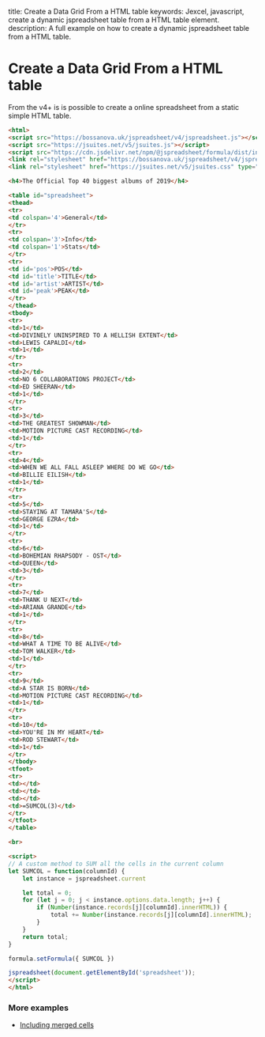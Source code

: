 title: Create a Data Grid From a HTML table
keywords: Jexcel, javascript, create a dynamic jspreadsheet table from a HTML table element.
description: A full example on how to create a dynamic jspreadsheet table from a HTML table.

# Create a Data Grid From a HTML table

From the v4+ is is possible to create a online spreadsheet from a static simple HTML table.

```html
<html>
<script src="https://bossanova.uk/jspreadsheet/v4/jspreadsheet.js"></script>
<script src="https://jsuites.net/v5/jsuites.js"></script>
<script src="https://cdn.jsdelivr.net/npm/@jspreadsheet/formula/dist/index.min.js"></script>
<link rel="stylesheet" href="https://bossanova.uk/jspreadsheet/v4/jspreadsheet.css" type="text/css" />
<link rel="stylesheet" href="https://jsuites.net/v5/jsuites.css" type="text/css" />

<h4>The Official Top 40 biggest albums of 2019</h4>

<table id="spreadsheet">
<thead>
<tr>
<td colspan='4'>General</td>
</tr>
<tr>
<td colspan='3'>Info</td>
<td colspan='1'>Stats</td>
</tr>
<tr>
<td id='pos'>POS</td>
<td id='title'>TITLE</td>
<td id='artist'>ARTIST</td>
<td id='peak'>PEAK</td>
</tr>
</thead>
<tbody>
<tr>
<td>1</td>
<td>DIVINELY UNINSPIRED TO A HELLISH EXTENT</td>
<td>LEWIS CAPALDI</td>
<td>1</td>
</tr>
<tr>
<td>2</td>
<td>NO 6 COLLABORATIONS PROJECT</td>
<td>ED SHEERAN</td>
<td>1</td>
</tr>
<tr>
<td>3</td>
<td>THE GREATEST SHOWMAN</td>
<td>MOTION PICTURE CAST RECORDING</td>
<td>1</td>
</tr>
<tr>
<td>4</td>
<td>WHEN WE ALL FALL ASLEEP WHERE DO WE GO</td>
<td>BILLIE EILISH</td>
<td>1</td>
</tr>
<tr>
<td>5</td>
<td>STAYING AT TAMARA'S</td>
<td>GEORGE EZRA</td>
<td>1</td>
</tr>
<tr>
<td>6</td>
<td>BOHEMIAN RHAPSODY - OST</td>
<td>QUEEN</td>
<td>3</td>
</tr>
<tr>
<td>7</td>
<td>THANK U NEXT</td>
<td>ARIANA GRANDE</td>
<td>1</td>
</tr>
<tr>
<td>8</td>
<td>WHAT A TIME TO BE ALIVE</td>
<td>TOM WALKER</td>
<td>1</td>
</tr>
<tr>
<td>9</td>
<td>A STAR IS BORN</td>
<td>MOTION PICTURE CAST RECORDING</td>
<td>1</td>
</tr>
<tr>
<td>10</td>
<td>YOU'RE IN MY HEART</td>
<td>ROD STEWART</td>
<td>1</td>
</tr>
</tbody>
<tfoot>
<tr>
<td></td>
<td></td>
<td></td>
<td>=SUMCOL(3)</td>
</tr>
</tfoot>
</table>

<br>

<script>
// A custom method to SUM all the cells in the current column
let SUMCOL = function(columnId) {
    let instance = jspreadsheet.current

    let total = 0;
    for (let j = 0; j < instance.options.data.length; j++) {
        if (Number(instance.records[j][columnId].innerHTML)) {
            total += Number(instance.records[j][columnId].innerHTML);
        }
    }
    return total;
}

formula.setFormula({ SUMCOL })

jspreadsheet(document.getElementById('spreadsheet')); 
</script>
</html>
```

### More examples

  * [Including merged cells](https://jsfiddle.net/spreadsheet/45h6odug/ "Merged cells")

